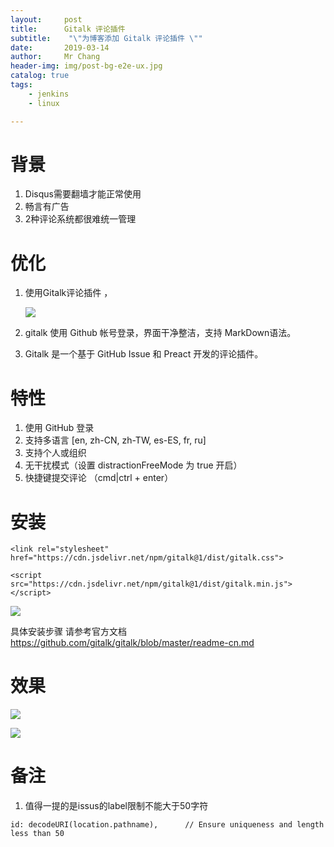 ```yaml
---
layout:     post
title:     	Gitalk 评论插件 
subtitle:    "\"为博客添加 Gitalk 评论插件 \""
date:       2019-03-14
author:     Mr Chang
header-img: img/post-bg-e2e-ux.jpg
catalog: true
tags:
    - jenkins 
    - linux

---
```



# 背景
1. Disqus需要翻墙才能正常使用
2. 畅言有广告
3. 2种评论系统都很难统一管理


# 优化
1. 使用Gitalk评论插件 ，

	![](https://raw.githubusercontent.com/changdaye/my-images/master/20190314101523.png)
	
2. gitalk 使用 Github 帐号登录，界面干净整洁，支持 MarkDown语法。
3. Gitalk 是一个基于 GitHub Issue 和 Preact 开发的评论插件。


# 特性

1. 使用 GitHub 登录
2. 支持多语言 [en, zh-CN, zh-TW, es-ES, fr, ru]
3. 支持个人或组织
4. 无干扰模式（设置 distractionFreeMode 为 true 开启）
5. 快捷键提交评论 （cmd|ctrl + enter）

# 安装

`<link rel="stylesheet" href="https://cdn.jsdelivr.net/npm/gitalk@1/dist/gitalk.css">`

  `<script src="https://cdn.jsdelivr.net/npm/gitalk@1/dist/gitalk.min.js"></script>`
  
  ![](https://raw.githubusercontent.com/changdaye/my-images/master/20190314101812.png)
  
  具体安装步骤  请参考官方文档 https://github.com/gitalk/gitalk/blob/master/readme-cn.md
  
# 效果

![](https://raw.githubusercontent.com/changdaye/my-images/master/20190314101938.png)

![](https://raw.githubusercontent.com/changdaye/my-images/master/20190314102034.png)

# 备注
1. 值得一提的是issus的label限制不能大于50字符

`id: decodeURI(location.pathname),      // Ensure uniqueness and length less than 50`



